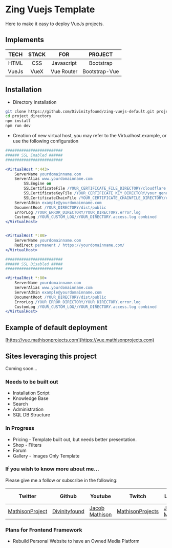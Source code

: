 # Zing Vuejs Template

Here to make it easy to deploy VueJs projects.

## Implements

|TECH|STACK|FOR|PROJECT|
|:---:|:---:|:---:|:---:|
|HTML|CSS|Javascript|Bootstrap|
|VueJs|VueX|Vue Router|Bootstrap-Vue|

## Installation

- Directory Installation
```sh
git clone https://github.com/Divinityfound/zing-vuejs-default.git project_directory/
cd project_directory
npm install
npm run dev
```

- Creation of new virtual host, you may refer to the Virtualhost.example, or use the following configuration
```apache
#########################
###### SSL Enabled ######
#########################

<VirtualHost *:443>
	ServerName yourdomainname.com
	ServerAlias www.yourdomainname.com
		SSLEngine on
		SSLCertificateFile /YOUR_CERTIFICATE_FILE_DIRECTORY/cloudflare.com.pem
		SSLCertificateKeyFile /YOUR_CERTIFICATE_KEY_DIRECTORY/your_generated_key.key
		SSLCertificateChainFile /YOUR_CERTIFICATE_CHAINFILE_DIRECTORY/cloudflare.rsa.pem
	ServerAdmin example@yourdomainname.com
	DocumentRoot /YOUR_DIRECTORY/dist/public
	ErrorLog /YOUR_ERROR_DIRECTORY/YOUR_DIRECTORY.error.log
	CustomLog /YOUR_CUSTOM_LOG//YOUR_DIRECTORY.access.log combined
</VirtualHost>


<VirtualHost *:80>
	ServerName yourdomainname.com
	Redirect permanent / https://yourdomainname.com/
</VirtualHost>

#########################
###### SSL Disabled #####
#########################

<VirtualHost *:80>
	ServerName yourdomainname.com
	ServerAlias www.yourdomainname.com
	ServerAdmin example@yourdomainname.com
	DocumentRoot /YOUR_DIRECTORY/dist/public
	ErrorLog /YOUR_ERROR_DIRECTORY/YOUR_DIRECTORY.error.log
	CustomLog /YOUR_CUSTOM_LOG//YOUR_DIRECTORY.access.log combined
</VirtualHost>
```

## Example of default deployment

[https://vue.mathisonprojects.com](https://vue.mathisonprojects.com)

## Sites leveraging this project

Coming soon...

### Needs to be built out

- Installation Script
- Knowledge Base
- Search
- Administration
- SQL DB Structure

### In Progress

- Pricing - Template built out, but needs better presentation.
- Shop - Filters
- Forum
- Gallery - Images Only Template

### If you wish to know more about me...

Please give me a follow or subscribe in the following:

|Twitter|Github|Youtube|Twitch|Linkedin|Personal Site|
| ----- | ---- | ----- | ---- | ------ | ----------- |
|[MathisonProject](https://twitter.com/MathisonProject)|[Divinityfound](https://github.com/Divinityfound)|[Jacob Mathison](https://www.youtube.com/channel/UCNNxB1TRbdJxE_y51sJb9DA)|[MathisonProjects](http://twitch.tv/mathisonprojects)|[Jacob Mathison](https://www.linkedin.com/in/jacob-a-mathison-62359912/)|[Mathison Projects](http://mathisonprojects.com)|


### Plans for Frontend Framework
- Rebuild Personal Website to have an Owned Media Platform